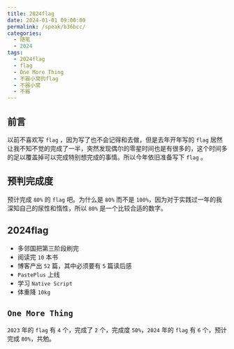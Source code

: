 ```yaml
---
title: 2024flag
date: 2024-01-01 09:00:00
permalink: /speak/b36bcc/
categories:
  - 随笔
  - 2024
tags:
  - 2024flag
  - flag
  - One More Thing
  - 不器小窝的flag
  - 不器小窝
  - 不器
---
```


## 前言

以前不喜欢写 `flag` ，因为写了也不会记得和去做，但是去年开年写的 `flag` 居然让我不知不觉的完成了一半，突然发现偶尔的零星时间也是有很多的，这个时间多的足以覆盖掉可以完成特别想完成的事情。所以今年依旧准备写下 `flag` 。

<!-- more -->

<InArticleAdsense
    data-ad-client="ca-pub-1725717718088510"
    data-ad-slot="7426219401">
</InArticleAdsense>

## 预判完成度

预计完成 `80%` 的 `flag` 吧。为什么是 `80%` 而不是 `100%`，因为对于实践过一年的我深知自己的尿性和惰性，所以 `80%` 是一个比较合适的数字。

## 2024flag

- 多邻国把第三阶段刷完
- 阅读完 `10` 本书
- 博客产出 `52` 篇，其中必须要有 `5` 篇读后感
- `PastePlus` 上线
- 学习 `Native Script`
- 体重降 `10kg`

## `One More Thing`

`2023` 年的 `flag` 有 `4` 个，完成了 `2` 个，完成度 `50%`，`2024` 年的 `flag` 有 `6` 个，预计完成 `80%`，共勉。
